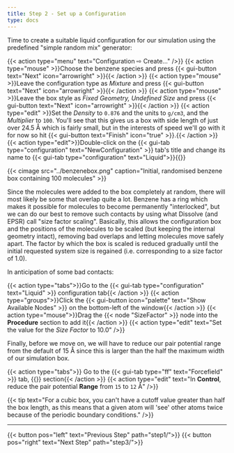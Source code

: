 ```yaml
---
title: Step 2 - Set up a Configuration
type: docs
---
```


Time to create a suitable liquid configuration for our simulation using the predefined "simple random mix" generator:

{{< action type="menu" text="Configuration &#8680; Create..." />}}
{{< action type="mouse" >}}Choose the benzene species and press {{< gui-button text="Next" icon="arrowright" >}}{{< /action >}}
{{< action type="mouse" >}}Leave the configuration type as _Mixture_ and press {{< gui-button text="Next" icon="arrowright" >}}{{< /action >}}
{{< action type="mouse" >}}Leave the box style as _Fixed Geometry, Undefined Size_ and press {{< gui-button text="Next" icon="arrowright" >}}{{< /action >}}
{{< action type="edit" >}}Set the _Density_ to `0.876` and the units to `g/cm3`, and the _Multiplier_ to `100`. You'll see that this gives us a box with side length of just over 24.5 &#8491; which is fairly small, but in the interests of speed we'll go with it for now so hit {{< gui-button text="Finish" icon="true" >}}.{{< /action >}}
{{< action type="edit">}}Double-click on the {{< gui-tab type="configuration" text="NewConfiguration" >}} tab's title and change its name to {{< gui-tab type="configuration" text="Liquid">}}{{</action>}}

{{< cimage src="../benzenebox.png" caption="Initial, randomised benzene box containing 100 molecules" >}}

Since the molecules were added to the box completely at random, there will most likely be some that overlap quite a lot. Benzene has a ring which makes it possible for molecules to become permanently "interlocked", but we can do our best to remove such contacts by using what Dissolve (and EPSR) call "size factor scaling". Basically, this allows the configuration box and the positions of the molecules to be scaled (but keeping the internal geometry intact), removing bad overlaps and letting molecules move safely apart. The factor by which the box is scaled is reduced gradually until the initial requested system size is regained (i.e. corresponding to a size factor of 1.0).

In anticipation of some bad contacts:

{{< action type="tabs">}}Go to the {{< gui-tab type="configuration" text="Liquid" >}} configuration tab{{< /action >}}
{{< action type="groups">}}Click the {{< gui-button icon="palette" text="Show Available Nodes" >}} on the bottom-left of the window{{< /action >}}
{{< action type="mouse">}}Drag the {{< node "SizeFactor" >}} node into the **Procedure** section to add it{{< /action >}}
{{< action type="edit" text="Set the value for the _Size Factor_ to 10.0" />}}


Finally, before we move on, we will have to reduce our pair potential range from the default of 15 &#8491; since this is larger than the half the maximum width of our simulation box.

{{< action type="tabs">}} Go to the {{< gui-tab type="ff" text="Forcefield" >}} tab, {{<gui-button text="Pair Potentials">}} section{{< /action >}}
{{< action type="edit" text="In **Control**, reduce the pair potential **Range** from `15` to `12` &#8491;" />}}


{{< tip text="For a cubic box, you can't have a cutoff value greater than half the box length, as this means that a given atom will 'see' other atoms twice because of the periodic boundary conditions." />}}

* * *
{{< button pos="left" text="Previous Step" path="step1/">}}
{{< button pos="right" text="Next Step" path="step3/">}}
